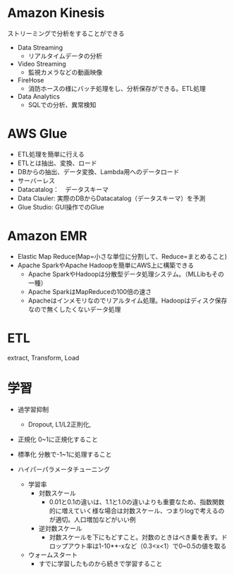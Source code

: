 # Amazon Kinesis
ストリーミングで分析をすることができる
- Data Streaming
  - リアルタイムデータの分析
- Video Streaming
  - 監視カメラなどの動画映像
- FireHose
  - 消防ホースの様にバッチ処理をし、分析保存ができる。ETL処理
- Data Analytics
  - SQLでの分析、異常検知

# AWS Glue
- ETL処理を簡単に行える
- ETLとは抽出、変換、ロード
- DBからの抽出、データ変換、Lambda用へのデータロード
- サーバーレス
- Datacatalog：　データスキーマ
- Data Clauler: 実際のDBからDatacatalog（データスキーマ）を予測
- Glue Studio: GUI操作でのGlue
  
# Amazon EMR
- Elastic Map Reduce(Map=小さな単位に分割して、Reduce=まとめること)
- Apache SparkやApache Hadoopを簡単にAWS上に構築できる
  - Apache SparkやHadoopは分散型データ処理システム。（MLLibもその一種）
  - Apache SparkはMapReduceの100倍の速さ
  - Apacheはインメモリなのでリアルタイム処理。Hadoopはディスク保存なので無くしたくないデータ処理


# ETL
extract, Transform, Load


# 学習
- 過学習抑制
  - Dropout, L1/L2正則化, 
- 正規化
0~1に正規化すること
- 標準化
分散で-1~1に処理すること

- ハイパーパラメータチューニング
  - 学習率
    - 対数スケール
      - 0.01と0.1の違いは、1.1と1.0の違いよりも重要なため、指数関数的に増えていく様な場合は対数スケール、つまりlogで考えるのが適切。人口増加などがいい例
    - 逆対数スケール
      - 対数スケールを下にもどすこと。対数のときはべき乗を表す。ドロップアウト率は1-10**-xなど（0.3<x<1）で0~0.5の値を取る
  - ウォームスタート
    - すでに学習したものから続きで学習すること